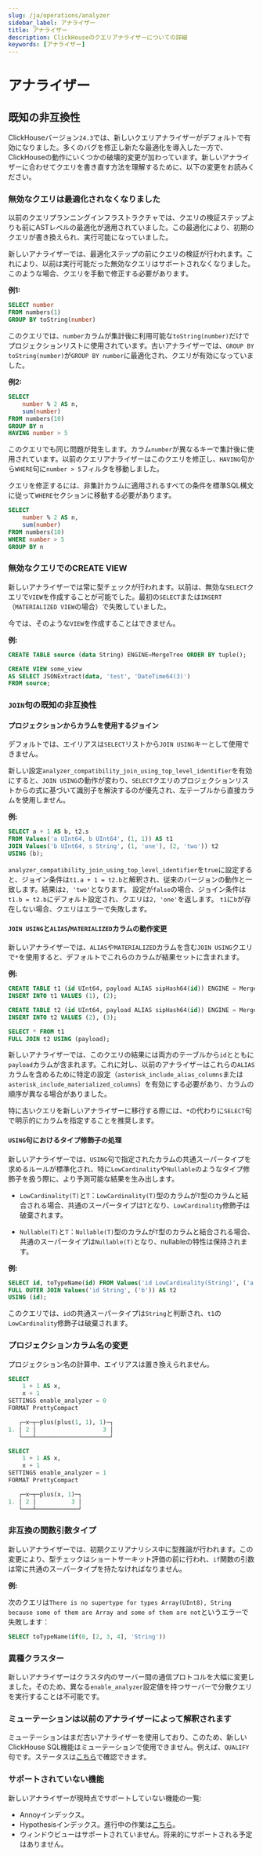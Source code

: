 ```yaml
---
slug: /ja/operations/analyzer
sidebar_label: アナライザー
title: アナライザー
description: ClickHouseのクエリアナライザーについての詳細
keywords: [アナライザー]
---
```


# アナライザー

<BetaBadge />

## 既知の非互換性

ClickHouseバージョン`24.3`では、新しいクエリアナライザーがデフォルトで有効になりました。多くのバグを修正し新たな最適化を導入した一方で、ClickHouseの動作にいくつかの破壊的変更が加わっています。新しいアナライザーに合わせてクエリを書き直す方法を理解するために、以下の変更をお読みください。

### 無効なクエリは最適化されなくなりました

以前のクエリプランニングインフラストラクチャでは、クエリの検証ステップよりも前にASTレベルの最適化が適用されていました。この最適化により、初期のクエリが書き換えられ、実行可能になっていました。

新しいアナライザーでは、最適化ステップの前にクエリの検証が行われます。これにより、以前は実行可能だった無効なクエリはサポートされなくなりました。このような場合、クエリを手動で修正する必要があります。

**例1:**

```sql
SELECT number
FROM numbers(1)
GROUP BY toString(number)
```

このクエリでは、`number`カラムが集計後に利用可能な`toString(number)`だけでプロジェクションリストに使用されています。古いアナライザーでは、`GROUP BY toString(number)`が`GROUP BY number`に最適化され、クエリが有効になっていました。

**例2:**

```sql
SELECT
    number % 2 AS n,
    sum(number)
FROM numbers(10)
GROUP BY n
HAVING number > 5
```

このクエリでも同じ問題が発生します。カラム`number`が異なるキーで集計後に使用されています。以前のクエリアナライザーはこのクエリを修正し、`HAVING`句から`WHERE`句に`number > 5`フィルタを移動しました。

クエリを修正するには、非集計カラムに適用されるすべての条件を標準SQL構文に従って`WHERE`セクションに移動する必要があります。
```sql
SELECT
    number % 2 AS n,
    sum(number)
FROM numbers(10)
WHERE number > 5
GROUP BY n
```

### 無効なクエリでのCREATE VIEW

新しいアナライザーでは常に型チェックが行われます。以前は、無効な`SELECT`クエリで`VIEW`を作成することが可能でした。最初の`SELECT`または`INSERT`（`MATERIALIZED VIEW`の場合）で失敗していました。

今では、そのような`VIEW`を作成することはできません。

**例:**

```sql
CREATE TABLE source (data String) ENGINE=MergeTree ORDER BY tuple();

CREATE VIEW some_view
AS SELECT JSONExtract(data, 'test', 'DateTime64(3)')
FROM source;
```

### `JOIN`句の既知の非互換性

#### プロジェクションからカラムを使用するジョイン

デフォルトでは、エイリアスは`SELECT`リストから`JOIN USING`キーとして使用できません。

新しい設定`analyzer_compatibility_join_using_top_level_identifier`を有効にすると、`JOIN USING`の動作が変わり、`SELECT`クエリのプロジェクションリストからの式に基づいて識別子を解決するのが優先され、左テーブルから直接カラムを使用しません。

**例:**

```sql
SELECT a + 1 AS b, t2.s
FROM Values('a UInt64, b UInt64', (1, 1)) AS t1
JOIN Values('b UInt64, s String', (1, 'one'), (2, 'two')) t2
USING (b);
```

`analyzer_compatibility_join_using_top_level_identifier`を`true`に設定すると、ジョイン条件は`t1.a + 1 = t2.b`と解釈され、従来のバージョンの動作と一致します。結果は`2, 'two'`となります。
設定が`false`の場合、ジョイン条件は`t1.b = t2.b`にデフォルト設定され、クエリは`2, 'one'`を返します。
`t1`に`b`が存在しない場合、クエリはエラーで失敗します。

#### `JOIN USING`と`ALIAS`/`MATERIALIZED`カラムの動作変更

新しいアナライザーでは、`ALIAS`や`MATERIALIZED`カラムを含む`JOIN USING`クエリで`*`を使用すると、デフォルトでこれらのカラムが結果セットに含まれます。

**例:**

```sql
CREATE TABLE t1 (id UInt64, payload ALIAS sipHash64(id)) ENGINE = MergeTree ORDER BY id;
INSERT INTO t1 VALUES (1), (2);

CREATE TABLE t2 (id UInt64, payload ALIAS sipHash64(id)) ENGINE = MergeTree ORDER BY id;
INSERT INTO t2 VALUES (2), (3);

SELECT * FROM t1
FULL JOIN t2 USING (payload);
```

新しいアナライザーでは、このクエリの結果には両方のテーブルから`id`とともに`payload`カラムが含まれます。これに対し、以前のアナライザーはこれらの`ALIAS`カラムを含めるために特定の設定（`asterisk_include_alias_columns`または`asterisk_include_materialized_columns`）を有効にする必要があり、カラムの順序が異なる場合がありました。

特に古いクエリを新しいアナライザーに移行する際には、`*`の代わりに`SELECT`句で明示的にカラムを指定することを推奨します。

#### `USING`句におけるタイプ修飾子の処理

新しいアナライザーでは、`USING`句で指定されたカラムの共通スーパータイプを求めるルールが標準化され、特に`LowCardinality`や`Nullable`のようなタイプ修飾子を扱う際に、より予測可能な結果を生み出します。

- `LowCardinality(T)`と`T`：`LowCardinality(T)`型のカラムが`T`型のカラムと結合される場合、共通のスーパータイプは`T`となり、`LowCardinality`修飾子は破棄されます。

- `Nullable(T)`と`T`：`Nullable(T)`型のカラムが`T`型のカラムと結合される場合、共通のスーパータイプは`Nullable(T)`となり、nullableの特性は保持されます。

**例:**

```sql
SELECT id, toTypeName(id) FROM Values('id LowCardinality(String)', ('a')) AS t1
FULL OUTER JOIN Values('id String', ('b')) AS t2
USING (id);
```

このクエリでは、`id`の共通スーパータイプは`String`と判断され、`t1`の`LowCardinality`修飾子は破棄されます。

### プロジェクションカラム名の変更

プロジェクション名の計算中、エイリアスは置き換えられません。

```sql
SELECT
    1 + 1 AS x,
    x + 1
SETTINGS enable_analyzer = 0
FORMAT PrettyCompact

   ┌─x─┬─plus(plus(1, 1), 1)─┐
1. │ 2 │                   3 │
   └───┴─────────────────────┘

SELECT
    1 + 1 AS x,
    x + 1
SETTINGS enable_analyzer = 1
FORMAT PrettyCompact

   ┌─x─┬─plus(x, 1)─┐
1. │ 2 │          3 │
   └───┴────────────┘
```

### 非互換の関数引数タイプ

新しいアナライザーでは、初期クエリアナリシス中に型推論が行われます。この変更により、型チェックはショートサーキット評価の前に行われ、`if`関数の引数は常に共通のスーパータイプを持たなければなりません。

**例:**

次のクエリは`There is no supertype for types Array(UInt8), String because some of them are Array and some of them are not`というエラーで失敗します：

```sql
SELECT toTypeName(if(0, [2, 3, 4], 'String'))
```

### 異種クラスター

新しいアナライザーはクラスタ内のサーバー間の通信プロトコルを大幅に変更しました。そのため、異なる`enable_analyzer`設定値を持つサーバーで分散クエリを実行することは不可能です。

### ミューテーションは以前のアナライザーによって解釈されます

ミューテーションはまだ古いアナライザーを使用しており、このため、新しいClickHouse SQL機能はミューテーションで使用できません。例えば、`QUALIFY`句です。ステータスは[こちら](https://github.com/ClickHouse/ClickHouse/issues/61563)で確認できます。

### サポートされていない機能

新しいアナライザーが現時点でサポートしていない機能の一覧:

- Annoyインデックス。
- Hypothesisインデックス。進行中の作業は[こちら](https://github.com/ClickHouse/ClickHouse/pull/48381)。
- ウィンドウビューはサポートされていません。将来的にサポートされる予定はありません。

